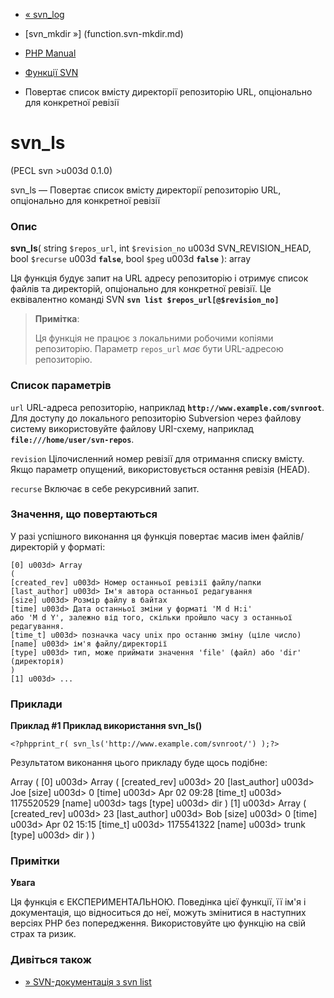 - [« svn_log](function.svn-log.md)
- [svn_mkdir »] (function.svn-mkdir.md)

- [PHP Manual](index.md)
- [Функції SVN](ref.svn.md)
- Повертає список вмісту директорії репозиторію URL,
опціонально для конкретної ревізії

# svn_ls

(PECL svn \>u003d 0.1.0)

svn_ls — Повертає список вмісту директорії репозиторію URL,
опціонально для конкретної ревізії

### Опис

**svn_ls**(
string `$repos_url`,
int `$revision_no` u003d SVN_REVISION_HEAD,
bool `$recurse` u003d **`false`**,
bool `$peg` u003d **`false`**
): array

Ця функція будує запит на URL адресу репозиторію і отримує список
файлів та директорій, опціонально для конкретної ревізії. Це
еквівалентно команді SVN **`svn list $repos_url[@$revision_no]`**

> **Примітка**:
>
> Ця функція не працює з локальними робочими копіями репозиторію.
> Параметр `repos_url` *має* бути URL-адресою репозиторію.

### Список параметрів

`url`
URL-адреса репозиторію, наприклад **`http://www.example.com/svnroot`**.
Для доступу до локального репозиторію Subversion через файлову систему
використовуйте файлову URI-схему, наприклад
**`file:///home/user/svn-repos`**.

`revision`
Цілочисленний номер ревізії для отримання списку вмісту. Якщо
параметр опущений, використовується остання ревізія (HEAD).

`recurse`
Включає в себе рекурсивний запит.

### Значення, що повертаються

У разі успішного виконання ця функція повертає масив імен
файлів/директорій у форматі:

``` returnvaluescode
[0] u003d> Array
(
[created_rev] u003d> Номер останньої ревізії файлу/папки
[last_author] u003d> Ім'я автора останньої редагування
[size] u003d> Розмір файлу в байтах
[time] u003d> Дата останньої зміни у форматі 'M d H:i'
або 'M d Y', залежно від того, скільки пройшло часу з останньої редагування.
[time_t] u003d> позначка часу unix про останню зміну (ціле число)
[name] u003d> ім'я файлу/директорії
[type] u003d> тип, може приймати значення 'file' (файл) або 'dir' (директорія)
)
[1] u003d> ...
````

### Приклади

**Приклад #1 Приклад використання **svn_ls()****

` <?phpprint_r( svn_ls('http://www.example.com/svnroot/') );?> `

Результатом виконання цього прикладу буде щось подібне:

Array
(
[0] u003d> Array
(
[created_rev] u003d> 20
[last_author] u003d> Joe
[size] u003d> 0
[time] u003d> Apr 02 09:28
[time_t] u003d> 1175520529
[name] u003d> tags
[type] u003d> dir
)
[1] u003d> Array
(
[created_rev] u003d> 23
[last_author] u003d> Bob
[size] u003d> 0
[time] u003d> Apr 02 15:15
[time_t] u003d> 1175541322
[name] u003d> trunk
[type] u003d> dir
)
)

### Примітки

**Увага**

Ця функція є ЕКСПЕРИМЕНТАЛЬНОЮ. Поведінка цієї функції, її ім'я
і документація, що відноситься до неї, можуть змінитися в наступних версіях
PHP без попередження. Використовуйте цю функцію на свій страх та ризик.

### Дивіться також

- [» SVN-документація з svn
list](http://svnbook.red-bean.com/en/1.2/svn.ref.svn.c.list.md)
